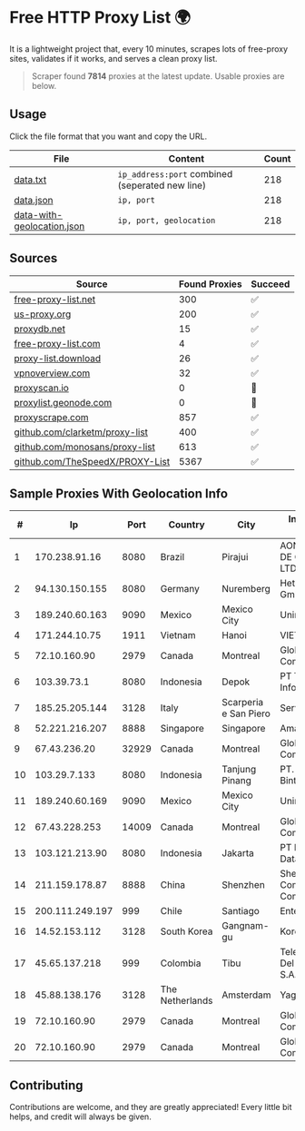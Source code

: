 
# Free HTTP Proxy List 🌍

It is a lightweight project that, every 10 minutes, scrapes lots of free-proxy sites, validates if it works, and serves a clean proxy list.


> Scraper found **7814** proxies at the latest update. Usable proxies are below.

## Usage

Click the file format that you want and copy the URL.


|File|Content|Count|
|----|-------|-----|
|[data.txt](https://raw.githubusercontent.com/themiralay/Proxy-List-World/master/data.txt)|`ip_address:port` combined (seperated new line)|218|
|[data.json](https://raw.githubusercontent.com/themiralay/Proxy-List-World/master/data.json)|`ip, port`|218|
|[data-with-geolocation.json](https://raw.githubusercontent.com/themiralay/Proxy-List-World/master/data-with-geolocation.json)|`ip, port, geolocation`|218|

## Sources

|Source|Found Proxies|Succeed|
|------|-------------|-------|
|[free-proxy-list.net](https://free-proxy-list.net)|300|✅|
|[us-proxy.org](https://www.us-proxy.org)|200|✅|
|[proxydb.net](http://proxydb.net)|15|✅|
|[free-proxy-list.com](https://free-proxy-list.com/?page=&port=&type%5B%5D=http&type%5B%5D=https&up_time=0&search=Search)|4|✅|
|[proxy-list.download](https://www.proxy-list.download/HTTP)|26|✅|
|[vpnoverview.com](https://vpnoverview.com/privacy/anonymous-browsing/free-proxy-servers)|32|✅|
|[proxyscan.io](https://www.proxyscan.io)|0|🚫|
|[proxylist.geonode.com](https://proxylist.geonode.com/api/proxy-list?limit=300&page=1&sort_by=lastChecked&sort_type=desc&protocols=http,https)|0|🚫|
|[proxyscrape.com](https://api.proxyscrape.com/v2/?request=displayproxies&protocol=http&timeout=10000&country=all&ssl=all&anonymity=all)|857|✅|
|[github.com/clarketm/proxy-list](https://raw.githubusercontent.com/clarketm/proxy-list/master/proxy-list-raw.txt)|400|✅|
|[github.com/monosans/proxy-list](https://raw.githubusercontent.com/monosans/proxy-list/main/proxies/http.txt)|613|✅|
|[github.com/TheSpeedX/PROXY-List](https://raw.githubusercontent.com/TheSpeedX/PROXY-List/master/http.txt)|5367|✅|


## Sample Proxies With Geolocation Info

|#|Ip|Port|Country|City|Internet Service Provider|
|-|--|----|-------|----|-------------------------|
|1|170.238.91.16|8080|Brazil|Pirajui|AONET SERVIÇOS DE COMUNICACÃO LTDA|
|2|94.130.150.155|8080|Germany|Nuremberg|Hetzner Online GmbH|
|3|189.240.60.163|9090|Mexico|Mexico City|Uninet S.A. de C.V.|
|4|171.244.10.75|1911|Vietnam|Hanoi|VIETEL|
|5|72.10.160.90|2979|Canada|Montreal|GloboTech Communications|
|6|103.39.73.1|8080|Indonesia|Depok|PT Teknologi Gema Informasi|
|7|185.25.205.144|3128|Italy|Scarperia e San Piero|Servereasy Italy|
|8|52.221.216.207|8888|Singapore|Singapore|Amazon.com, Inc.|
|9|67.43.236.20|32929|Canada|Montreal|GloboTech Communications|
|10|103.29.7.133|8080|Indonesia|Tanjung Pinang|PT. Solusindo Bintang Pratama|
|11|189.240.60.169|9090|Mexico|Mexico City|Uninet S.A. de C.V.|
|12|67.43.228.253|14009|Canada|Montreal|GloboTech Communications|
|13|103.121.213.90|8080|Indonesia|Jakarta|PT Parsaoran Global Datatrans|
|14|211.159.178.87|8888|China|Shenzhen|Shenzhen Tencent Computer Systems Company Limited|
|15|200.111.249.197|999|Chile|Santiago|Entel Chile S.A.|
|16|14.52.153.112|3128|South Korea|Gangnam-gu|Korea Telecom|
|17|45.65.137.218|999|Colombia|Tibu|Telecomunicaciones Del Catatumbo S.A.S|
|18|45.88.138.176|3128|The Netherlands|Amsterdam|Yaglom Labs Ltd|
|19|72.10.160.90|2979|Canada|Montreal|GloboTech Communications|
|20|72.10.160.90|2979|Canada|Montreal|GloboTech Communications|



## Contributing

Contributions are welcome, and they are greatly appreciated! Every
little bit helps, and credit will always be given.

